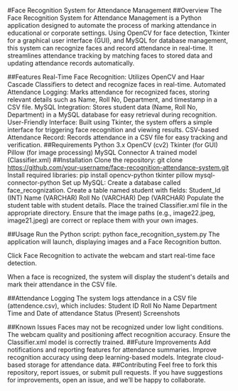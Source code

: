 #Face Recognition System for Attendance Management
##Overview
The Face Recognition System for Attendance Management is a Python application designed to automate the process of marking attendance in educational or corporate settings. Using OpenCV for face detection, Tkinter for a graphical user interface (GUI), and MySQL for database management, this system can recognize faces and record attendance in real-time. It streamlines attendance tracking by matching faces to stored data and updating attendance records automatically.

##Features
Real-Time Face Recognition: Utilizes OpenCV and Haar Cascade Classifiers to detect and recognize faces in real-time.
Automated Attendance Logging: Marks attendance for recognized faces, storing relevant details such as Name, Roll No, Department, and timestamp in a CSV file.
MySQL Integration: Stores student data (Name, Roll No, Department) in a MySQL database for easy retrieval during recognition.
User-Friendly Interface: Built using Tkinter, the system offers a simple interface for triggering face recognition and viewing results.
CSV-based Attendance Record: Records attendance in a CSV file for easy tracking and verification.
##Requirements
Python 3.x
OpenCV (cv2)
Tkinter (for GUI)
Pillow (for image processing)
MySQL Connector
A trained model (Classifier.xml)
##Installation
Clone the repository:
    git clone https://github.com/your-username/face-recognition-attendance-system.git
Install required libraries:
    pip install opencv-python tkinter pillow mysql-connector-python
Set up MySQL:
Create a database called face_recognization.
Create a table named student with fields:
Student_Id (INT)
Name (VARCHAR)
Roll No (VARCHAR)
Dep (VARCHAR)
Populate the student table with student details.
Place the trained Classifier.xml file in the appropriate directory.
Ensure that the image paths (e.g., image22.jpeg, image21.jpeg) are correct or replace them with your own images.

##Usage
Run the Python script:
python face_recognition_system.py
The application will launch, displaying images and a Face Recognition button.

Click Face Recognition to activate the webcam and start real-time face detection.

When a face is recognized, the system will display the student's details and mark their attendance in the CSV file.

##Attendance Logging
The system logs attendance in a CSV file (attendence.csv), which includes:
Student ID
Roll No
Name
Department
Time and Date of attendance
Status (Present)
Screenshots

##Known Issues
Faces may not be recognized under low light conditions.
The webcam quality and positioning affect recognition accuracy.
Ensure the Classifier.xml model is correctly trained.
##Future Improvements
Add notifications and reporting features for attendance summaries.
Improve recognition accuracy using deep learning-based models.
Integrate cloud-based storage for attendance data.
##Contributing
Feel free to fork this repository, report issues, or submit pull requests. If you have suggestions for improvements, open an issue, and we’ll be happy to collaborate.

